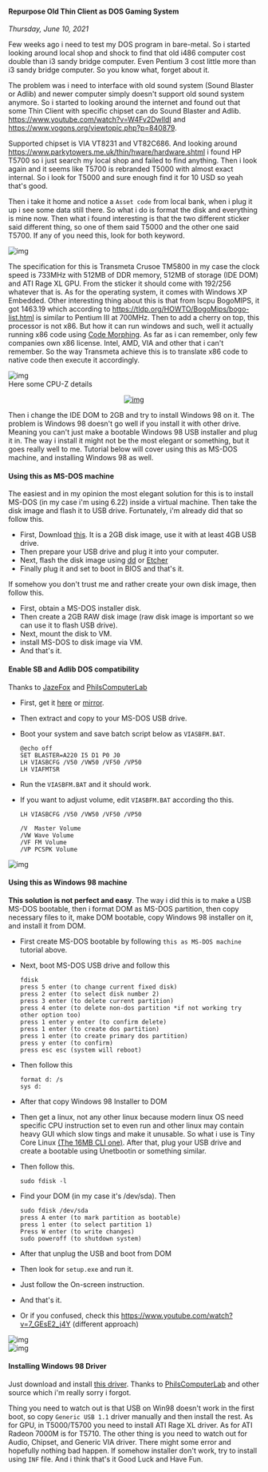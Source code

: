 #### Repurpose Old Thin Client as DOS Gaming System
_Thursday, June 10, 2021_

Few weeks ago i need to test my DOS program in bare-metal. So i started looking around 
local shop and shock to find that old i486 computer cost double than i3 sandy bridge computer. 
Even Pentium 3 cost little more than i3 sandy bridge computer. So you know what, forget 
about it. 

The problem was i need to interface with old sound system (Sound Blaster or Adlib) and newer computer 
simply doesn't support old sound system anymore. So i started to looking around the internet and 
found out that some Thin Client with specific chipset can do Sound Blaster and Adlib. 
<https://www.youtube.com/watch?v=W4Fv2DwlldI> and <https://www.vogons.org/viewtopic.php?p=840879>.

Supported chipset is VIA VT8231 and VT82C686. And looking around <https://www.parkytowers.me.uk/thin/hware/hardware.shtml> 
i found HP T5700 so i just search my local shop and failed to find anything. Then i look again and 
it seems like T5700 is rebranded T5000 with almost exact internal. So i look for T5000 and 
sure enough find it for 10 USD so yeah that's good.

Then i take it home and notice a `Asset code` from local bank, when i plug it up i see some 
data still there. So what i do is format the disk and everything is mine now. Then what i found 
interesting is that the two different sticker said different thing, so one of them said T5000 
and the other one said T5700. If any of you need this, look for both keyword.
<div class="row">
	<div class="col-sm-3"></div>
	<div class="col-sm-6">
		<div class="img-thumbnail">
			<img class="img-fluid" src="./posts/2021-06-10-repurpose-old-thin-client-as-dos-gaming-system/1.jpg" alt="img">
		</div>
	</div>
	<div class="col-sm-3"></div>
</div>

The specification for this is Transmeta Crusoe TM5800 in my case the clock speed is 733MHz with 
512MB of DDR memory, 512MB of storage (IDE DOM) and ATI Rage XL GPU. From the sticker it should come 
with 192/256 whatever that is. As for the operating system, it comes with Windows XP Embedded. 
Other interesting thing about this is that from lscpu BogoMIPS, it got 1463.19 which according to 
<https://tldp.org/HOWTO/BogoMips/bogo-list.html> is similar to Pentium III at 700MHz. Then to add a 
cherry on top, this processor is not x86. But how it can run windows and such, well it actually 
running x86 code using [Code Morphing](https://en.wikipedia.org/wiki/Transmeta#Code_Morphing_Software). 
As far as i can remember, only few companies own x86 license. Intel, AMD, VIA and other that i can't 
remember. So the way Transmeta achieve this is to translate x86 code to native code then execute it 
accordingly.
<div class="row">
	<div class="col-sm-3"></div>
	<div class="col-sm-6">
		<div class="img-thumbnail">
			<img class="img-fluid" src="./posts/2021-06-10-repurpose-old-thin-client-as-dos-gaming-system/2.jpg" alt="img">
		</div>
	</div>
	<div class="col-sm-3"></div>
</div>
Here some CPU-Z details <https://valid.x86.fr/ivd4ak>
<p align="center">
    <a href="https://valid.x86.fr/ivd4ak"><img class="imgrespM" src="https://valid.x86.fr/cache/banner/ivd4ak-99.png" alt="img"></a>
</p>

Then i change the IDE DOM to 2GB and try to install Windows 98 on it. The problem 
is Windows 98 doesn't go well if you install it with other drive. Meaning you 
can't just make a bootable Windows 98 USB installer and plug it in. The way i 
install it might not be the most elegant or something, but it goes really well to 
me. Tutorial below will cover using this as MS-DOS machine, and installing 
Windows 98 as well.

#### Using this as MS-DOS machine

The easiest and in my opinion the most elegant solution for this is to install 
MS-DOS (in my case i'm using 6.22) inside a virtual machine. Then take the disk 
image and flash it to USB drive. Fortunately, i'm already did that so follow this.
* First, Download [this](./posts/2021-06-10-repurpose-old-thin-client-as-dos-gaming-system/dos622-starter-disk-image.zip). 
It is a 2GB disk image, use it with at least 4GB USB drive.
* Then prepare your USB drive and plug it into your computer.
* Next, flash the disk image using [dd](https://www.geeksforgeeks.org/dd-command-linux/) or [Etcher](https://www.balena.io/etcher/)
* Finally plug it and set to boot in BIOS and that's it.

If somehow you don't trust me and rather create your own disk image, then follow this.
* First, obtain a MS-DOS installer disk.
* Then create a 2GB RAW disk image (raw disk image is important so we can use it to flash USB drive).
* Next, mount the disk to VM.
* install MS-DOS to disk image via VM.
* And that's it.

#### Enable SB and Adlib DOS compatibility

Thanks to [JazeFox](https://www.vogons.org/viewtopic.php?t=73270) and [PhilsComputerLab](https://www.youtube.com/watch?v=W4Fv2DwlldI)
* First, get it [here](https://www.vogons.org/viewtopic.php?t=73270) or [mirror](./posts/2021-06-10-repurpose-old-thin-client-as-dos-gaming-system/VIASBFM.zip).
* Then extract and copy to your MS-DOS USB drive.
* Boot your system and save batch script below as `VIASBFM.BAT`.
    
    ```
    @echo off
    SET BLASTER=A220 I5 D1 P0 J0
    LH VIASBCFG /V50 /VW50 /VF50 /VP50
    LH VIAFMTSR
    ```
* Run the `VIASBFM.BAT` and it should work.
* If you want to adjust volume, edit `VIASBFM.BAT` according tho this.
    
    ```
    LH VIASBCFG /V50 /VW50 /VF50 /VP50

    /V  Master Volume
    /VW Wave Volume
    /VF FM Volume
    /VP PCSPK Volume
    ```
<div class="row">
	<div class="col-sm-3"></div>
	<div class="col-sm-6">
		<div class="img-thumbnail">
			<img class="img-fluid" src="./posts/2021-06-10-repurpose-old-thin-client-as-dos-gaming-system/5.jpg" alt="img">
		</div>
	</div>
	<div class="col-sm-3"></div>
</div>

#### Using this as Windows 98 machine

**This solution is not perfect and easy**. The way i did this is to make a USB 
MS-DOS bootable, then i format DOM as MS-DOS partition, then copy necessary files 
to it, make DOM bootable, copy Windows 98 installer on it, and install it from DOM.
* First create MS-DOS bootable by following `this as MS-DOS machine` tutorial 
above.
* Next, boot MS-DOS USB drive and follow this

    ```
    fdisk
    press 5 enter (to change current fixed disk)
    press 2 enter (to select disk number 2)
    press 3 enter (to delete current partition)
    press 4 enter (to delete non-dos partition *if not working try other option too)
    press 1 enter y enter (to confirm delete)
    press 1 enter (to create dos partition)
    press 1 enter (to create primary dos partition)
    press y enter (to confirm)
    press esc esc (system will reboot)
    ```
* Then follow this

    ```
    format d: /s
    sys d:
    ```
* After that copy Windows 98 Installer to DOM
* Then get a linux, not any other linux because modern linux OS need specific CPU 
instruction set to even run and other linux may contain heavy GUI which slow 
tings and make it unusable. So what i use is Tiny Core Linux [(The 16MB CLI one)](http://tinycorelinux.net/12.x/x86/release/Core-current.iso). 
After that, plug your USB drive and create a bootable using Unetbootin or 
something similar. 
* Then follow this.

    ```
    sudo fdisk -l
    ```
* Find your DOM (in my case it's /dev/sda). Then

    ```
    sudo fdisk /dev/sda
    press A enter (to mark partition as bootable)
    press 1 enter (to select partition 1)
    Press W enter (to write changes)
    sudo poweroff (to shutdown system)
    ```
* After that unplug the USB and boot from DOM
* Then look for `setup.exe` and run it.
* Just follow the On-screen instruction.
* And that's it.
* Or if you confused, check this <https://www.youtube.com/watch?v=7_GEsE2_j4Y> (different approach)
<div class="row">
	<div class="col-sm-3"></div>
	<div class="col-sm-6">
		<div class="img-thumbnail">
			<img class="img-fluid" src="./posts/2021-06-10-repurpose-old-thin-client-as-dos-gaming-system/3.jpg" alt="img">
		</div>
	</div>
	<div class="col-sm-3"></div>
</div>
<div class="row">
	<div class="col-sm-3"></div>
	<div class="col-sm-6">
		<div class="img-thumbnail">
			<img class="img-fluid" src="./posts/2021-06-10-repurpose-old-thin-client-as-dos-gaming-system/4.jpg" alt="img">
		</div>
	</div>
	<div class="col-sm-3"></div>
</div>

#### Installing Windows 98 Driver

Just download and install [this driver](https://drive.google.com/file/d/1_qAMr6ya9WrNFGmSSIAg9PoIOa_oht_O/view?usp=sharing). 
Thanks to [PhilsComputerLab](https://www.philscomputerlab.com/hp-t5710.html) and other source which i'm really sorry i forgot.

Thing you need to watch out is that USB on Win98 doesn't work in the first boot, so copy `Generic USB 1.1` driver manually and then 
install the rest. As for GPU, in T5000/T5700 you need to install ATI Rage XL driver. As for ATI Radeon 7000M is for T5710. The 
other thing is you need to watch out for Audio, Chipset, and Generic VIA driver. There might some error and hopefully nothing 
bad happen. If somehow installer don't work, try to install using `INF` file. And i think that's it Good Luck and Have Fun.